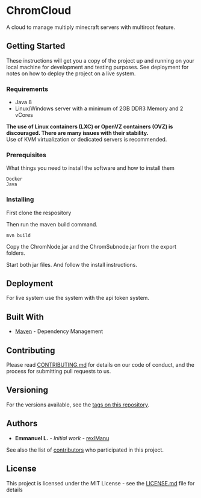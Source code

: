 # ChromCloud

A cloud to manage multiply minecraft servers with multiroot feature.

## Getting Started

These instructions will get you a copy of the project up and running on your local machine for development and testing purposes. See deployment for notes on how to deploy the project on a live system.

### Requirements

 * Java 8
 * Linux/Windows server with a minimum of 2GB DDR3 Memory and 2 vCores
 
 **The use of Linux containers (LXC) or OpenVZ containers (OVZ) is discouraged. There are many issues with their stability.**  
Use of KVM virtualization or dedicated servers is recommended.

### Prerequisites

What things you need to install the software and how to install them

```
Docker
Java
```

### Installing

First clone the respository

Then run the maven build command.

```
mvn build
```

Copy the ChromNode.jar and the ChromSubnode.jar from the export folders.

Start both jar files. And follow the install instructions.

## Deployment

For live system use the system with the api token system.

## Built With

* [Maven](https://maven.apache.org/) - Dependency Management

## Contributing

Please read [CONTRIBUTING.md](https://github.com/rexlManu/ChromCloud/blob/master/CONTRIBUTING.md) for details on our code of conduct, and the process for submitting pull requests to us.

## Versioning

For the versions available, see the [tags on this repository](https://github.com/rexlManu/ChromCloud/tags). 

## Authors

* **Emmanuel L.** - *Initial work* - [rexlManu](https://github.com/rexlManu)

See also the list of [contributors](https://github.com/rexlManu/ChromCloud/contributors) who participated in this project.

## License

This project is licensed under the MIT License - see the [LICENSE.md](https://github.com/rexlManu/ChromCloud/blob/master/LICENSE) file for details

